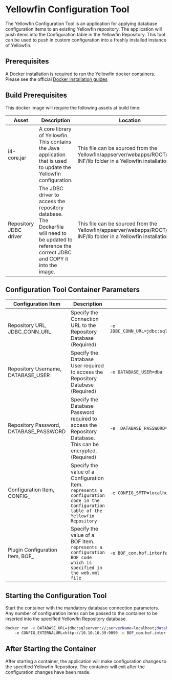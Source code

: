 Yellowfin Configuration Tool
=========================

The Yellowfin Configuration Tool is an application for applying database configuration items to an existing Yellowfin repository.
The application will push items into the Configuration table in the Yellowfin Repository.
This tool can be used to push in custom configuration into a freshly installed instance of Yellowfin.

Prerequisites
--------------

A Docker installation is required to run the Yellowfin docker containers.
Please see the official [Docker installation guides](https://docs.docker.com/install)


Build Prerequisites
--------------------

This docker image will require the following assets at build time:

| Asset | Description | Location |
| ---------------------- | -------------- | ------- |
| i4-core.jar  | A core library of Yellowfin. This contains the Java application that is used to update the Yellowfin configuration. | This file can be sourced from the Yellowfin/appserver/webapps/ROOT/WEB-INF/lib folder in a Yellowfin installation |
| Repository JDBC driver | The JDBC driver to access the repository database. The Dockerfile will need to be updated to reference the correct JDBC and COPY it into the image. | This file can be sourced from the Yellowfin/appserver/webapps/ROOT/WEB-INF/lib folder in a Yellowfin installation

Configuration Tool Container Parameters
----------------------

| Configuration Item | Description | Example |
| ---------------------- | -------------- | ------- |
| Repository URL, JDBC_CONN_URL| Specify the Connection URL to the Repository Database (Required) | ```-e JDBC_CONN_URL=jdbc:sqlserver://;serverName=localhost;databaseName=yellowfin95r``` |
| Repository Username, DATABASE_USER| Specify the Database User required to access the Repository Database (Required) | ```-e DATABASE_USER=dba``` |
| Repository Password,  DATABASE_PASSWORD | Specify the Database Password required to access the Repository Database. This can be encrypted. (Required) |  ```-e  DATABASE_PASSWORD=secret``` |
| Configuration Item, CONFIG_<CODE> | Specify the value of a Configuration Item. <CODE> represents a configuration code in the Configuration table of the Yellowfin Repository  |  ```-e CONFIG_SMTP=localhost ``` |
| Plugin Configuration Item, BOF_<CODE> | Specify the value of a BOF Item. <CODE> represents a configuration BOF code which is specified in the web.xml file  |  ```-e BOF_com.hof.interfaces.EventCreation=com.hof.interfaces.DummyEventCreation ``` |


Starting the Configuration Tool
----------------------

Start the container with the mandatory database connection parameters. Any number of configuration items can be passed to the container to be inserted into the specified Yellowfin Repository database.

```bash
docker run -e DATABASE_URL=jdbc:sqlserver://;serverName=localhost;databaseName=yellowfin95rc -e DATABASE_USER=sa -e DATABASE_PASSWORD=password yellowfin-repository-database-upgrade 
	-e CONFIG_EXTERNALURL=http://10.10.10.39:9090 -e BOF_com.hof.interfaces.EventCreation=com.hof.interfaces.DummyEventCreation yellowfin-configuration-tool

```

After Starting the Container
-----------------------------

After starting a container, the application will make configuration changes to the specified Yellowfin Repository.
The container will exit after the configuration changes have been made.
